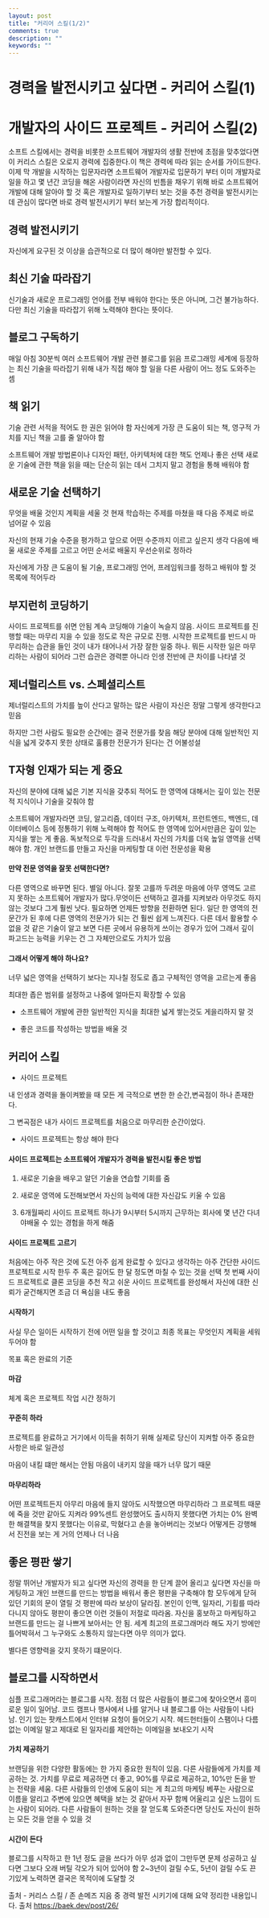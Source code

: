 ```yaml
---
layout: post
title: "커리어 스킬(1/2)"
comments: true
description: ""
keywords: ""
---
```


# 경력을 발전시키고 싶다면 - 커리어 스킬(1)
# 개발자의 사이드 프로젝트 - 커리어 스킬(2)

소프트 스킬에서는 경력을 비롯한 소프트웨어 개발자의 생활 전반에 초점을 맞추었다면 이 커리스 스킬은 오로지 경력에 집중한다.이 책은 경력에 따라 읽는 순서를 가이드한다. 이제 막 개발을 시작하는 입문자라면 소프트웨어 개발자로 입문하기 부터 이미 개발자로 일을 하고 몇 년간 코딩을 해온 사람이라면 자신의 빈틈을 채우기 위해 바로 소프트웨어 개발에 대해 알아야 할 것 혹은 개발자로 일하기부터 보는 것을 추천 경력을 발전시키는 데 관심이 많다면 바로 경력 발전시키기 부터 보는게 가장 합리적이다.

## 경력 발전시키기

자신에게 요구된 것 이상을 습관적으로 더 많이 해야만 발전할 수 있다.

## 최신 기술 따라잡기

신기술과 새로운 프로그래밍 언어를 전부 배워야 한다는 뜻은 아니며, 그건 불가능하다. 다만 최신 기술을 따라잡기 위해 노력해야 한다는 뜻이다.

## 블로그 구독하기
매일 아침 30분씩 여러 소프트웨어 개발 관련 블로그를 읽음 프로그래밍 세계에 등장하는 최신 기술을 따라잡기 위해 내가 직접 해야 할 일을 다른 사람이 어느 정도 도와주는 셈

## 책 읽기

기술 관련 서적을 적어도 한 권은 읽어야 함 자신에게 가장 큰 도움이 되는 책, 영구적 가치를 지닌 책을 고를 줄 알아야 함

소프트웨어 개발 방법론이나 디자인 패턴, 아키텍처에 대한 책도 언제나 좋은 선택 새로운 기술에 관한 책을 읽을 때는 단순히 읽는 데서 그치지 말고 경험을 통해 배워야 함

## 새로운 기술 선택하기

무엇을 배울 것인지 계획을 세울 것 현재 학습하는 주제를 마쳤을 때 다음 주제로 바로 넘어갈 수 있음

자신의 현재 기술 수준을 평가하고 앞으로 어떤 수준까지 이르고 싶은지 생각 다음에 배울 새로운 주제를 고르고 어떤 순서로 배울지 우선순위로 정하라

자신에게 가장 큰 도움이 될 기술, 프로그래밍 언어, 프레임워크를 정하고 배워야 할 것 목록에 적어두라

## 부지런히 코딩하기

사이드 프로젝트를 쉬면 안됨 계속 코딩해야 기술이 녹슬지 않음. 사이드 프로젝트를 진행할 때는 마무리 지을 수 있을 정도로 작은 규모로 진행. 시작한 프로젝트를 반드시 마무리하는 습관을 들인 것이 내가 태어나서 가장 잘한 일중 하나. 뭐든 시작한 일은 마무리하는 사람이 되어라 그런 습관은 경력뿐 아니라 인생 전반에 큰 차이를 나타낼 것

## 제너럴리스트 vs. 스페셜리스트
제너럴리스트의 가치를 높이 산다고 말하는 많은 사람이 자신은 정말 그렇게 생각한다고 믿음

하지만 그런 사람도 필요한 순간에는 결국 전문가를 찾음 해당 분야에 대해 일반적인 지식을 넓게 갖추지 못한 상태로 훌륭한 전문가가 된다는 건 어불성설

## T자형 인재가 되는 게 중요

자신의 분야에 대해 넓은 기본 지식을 갖추되 적어도 한 영역에 대해서는 깊이 있는 전문적 지식이나 기술을 갖춰야 함

소프트웨어 개발자라면 코딩, 알고리즘, 데이터 구조, 아키텍처, 프런트엔드, 백엔드, 데이터베이스 등에 정통하기 위해 노력해야 함 적어도 한 영역에 있어서만큼은 깊이 있는 지식을 쌓는 게 좋음. 독보적으로 두각을 드러내서 자신의 가치를 더욱 높일 영역을 선택해야 함. 개인 브랜드를 만들고 자신을 마케팅할 대 이런 전문성을 확용

#### 만약 전문 영역을 잘못 선택한다면?

다른 영역으로 바꾸면 된다. 별일 아니다. 잘못 고를까 두려운 마음에 아무 영역도 고르지 못하는 소프트웨어 개발자가 많다.무엇이든 선택하고 결과를 지켜보라 아무것도 하지 않는 것보다 그게 훨씬 낫다. 필요하면 언제든 방향을 전환하면 된다. 일단 한 영역의 전문간가 된 후에 다른 영역의 전문가가 되는 건 훨씬 쉽게 느껴진다. 다른 데서 활용할 수 없을 것 같은 기술이 알고 보면 다른 곳에서 유용하게 쓰이는 경우가 있어 그래서 깊이 파고드는 능력을 키우는 건 그 자체만으로도 가치가 있음

#### 그래서 어떻게 해야 하나요?

너무 넓은 영역을 선택하기 보다는 지나칠 정도로 좁고 구체적인 영역을 고르는게 좋음

최대한 좁은 범위를 설정하고 나중에 얼마든지 확장할 수 있음 

- 소프트웨어 개발에 관한 일반적인 지식을 최대한 넓게 쌓는것도 게을리하지 말 것

- 좋은 코드를 작성하는 방법을 배울 것

## 커리어 스킬

- 사이드 프로젝트

내 인생과 경력을 돌이켜봤을 때 모든 게 극적으로 변한 한 순간,변곡점이 하나 존재한다.

그 변곡점은 내가 사이드 프로젝트를 처음으로 마무리한 순간이었다.

- 사이드 프로젝트는 항상 해야 한다

#### 사이드 프로젝트는 소프트웨어 개발자가 경력을 발전시킬 좋은 방법

1) 새로운 기술을 배우고 알던 기술을 연습할 기회를 줌 

2) 새로운 영역에 도전해보면서 자신의 능력에 대한 자신감도 키울 수 있음

3) 6개월짜리 사이드 프로젝트 하나가 9시부터 5시까지 근무하는 회사에 몇 년간 다녀야배울 수 있는 경험을 하게 해줌

#### 사이드 프로젝트 고르기

처음에는 아주 작은 것에 도전 아주 쉽게 완료할 수 있다고 생각하는 아주 간단한 사이드 프로젝트로 시작 한두 주 혹은 길어도 한 달 정도면 마칠 수 있는 것을 선택 첫 번째 사이드 프로젝트로 클론 코딩을 추천 작고 쉬운 사이드 프로젝트를 완성해서 자신에 대한 신뢰가 굳건해지면 조금 더 욕심을 내도 좋음

#### 시작하기

사실 무슨 일이든 시작하기 전에 어떤 일을 할 것이고 최종 목표는 무엇인지 계획을 세워두어야 함

목표 혹은 완료의 기준

#### 마감

체계 혹은 프로젝트 작업 시간 정하기

#### 꾸준히 하라

프로젝트를 완료하고 거기에서 이득을 취하기 위해 실제로 당신이 지켜할 아주 중요한 사항은 바로 일관성

마음이 내킬 떄만 해서는 안됨 마음이 내키지 않을 때가 너무 많기 때문

#### 마무리하라

어떤 프로젝트든지 아무리 마음에 들지 않아도 시작했으면 마무리하라 그 프로젝트 때문에 죽을 것만 같아도 지켜라 99%센트 완성했어도 출시하지 못했다면 가치는 0% 완벽한 해결책을 찾지 못했다는 이유로, 막혔다고 손을 놓아버리는 것보다 어떻게든 강행해서 진전을 보는 게 거의 언제나 더 나음

## 좋은 평판 쌓기

정말 뛰어난 개발자가 되고 싶다면 자신의 경력을 한 단계 끌어 올리고 싶다면 자신을 마게팅하고 개인 브랜드를 만드는 방법을 배워서 좋은 평판을 구축해야 함 모두에게 닫혀 있던 기회의 문이 열릴 것 평판에 따라 보상이 달라짐. 본인이 인맥, 일자리, 기횔를 따라다니지 않아도 평판이 좋으면 이런 것들이 저절로 따라옴. 자신을 홍보하고 마케팅하고 브랜드를 만드는 걸 나쁘게 보아서는 안 됨. 세계 최고의 프로그래머라 해도 자기 방에만 틀어박혀서 그 누구와도 소통하지 않는다면 아무 의미가 없다.

별다른 영향력을 갖지 못하기 떄문이다.

## 블로그를 시작하면서

심플 프로그래머라는 블로그를 시작. 점점 더 많은 사람들이 블로그에 찾아오면서 흥미로운 일이 일어남. 코드 캠프나 행사에서 나를 알거나 내 블로그를 아는 사람들이 나타남. 인기 있는 팟캐스트에서 인터뷰 요청이 들어오기 시작. 헤드헌터들이 스팸이나 다름없는 이메일 말고 제대로 된 일자리를 제안하는 이메일을 보내오기 시작

#### 가치 제공하기

브랜딩을 위한 다양한 활동에는 한 가지 중요한 원칙이 있음. 다른 사람들에게 가치를 제공하는 것. 가치를 무료로 제공하면 더 좋고, 90%를 무료로 제공하고, 10%만 돈을 받는 전략을 세움. 다른 사람들의 인생에 도움이 되는 게 최고의 마케팅 베푸는 사람으로 이름을 알리고 주변에 있으면 혜택을 보는 것 같아서 자꾸 함께 어울리고 싶은 느낌이 드는 사람이 되어라. 다른 사람들이 원하는 것을 잘 얻도록 도와준다면 당신도 자신이 원하는 모든 것을 얻을 수 있을 것

#### 시간이 든다

블로그를 시작하고 한 1년 정도 글을 쓰다가 아무 성과 없이 그만두면 문제 성공하고 싶다면 그보다 오래 버틸 각오가 되어 있어야 함 2~3년이 걸릴 수도, 5년이 걸릴 수도 끈기있게 노력하면 결국은 목적이에 도달할 것


출처 - 커리스 스킬 / 존 손메즈 지음 중 경력 발전 시키기에 대해 요약 정리한 내용입니다.
출처 https://baek.dev/post/26/